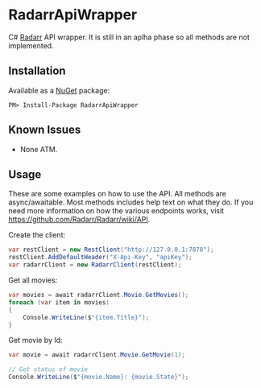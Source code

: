 # RadarrApiWrapper
C# [Radarr](https://radarr.video/) API wrapper. It is still in an aplha phase so all methods are not implemented.

## Installation
Available as a [NuGet](https://www.nuget.org/packages/RadarrApiWrapper/) package:
```
PM> Install-Package RadarrApiWrapper
```

## Known Issues
- None ATM.

## Usage
These are some examples on how to use the API. All methods are async/awaitable. Most methods includes help text on what they do. If you need more information on how the various endpoints works, visit https://github.com/Radarr/Radarr/wiki/API.

Create the client:
```c#
var restClient = new RestClient("http://127.0.0.1:7878");
restClient.AddDefaultHeader("X-Api-Key", "apiKey");
var radarrClient = new RadarrClient(restClient);
```

Get all movies:
```c#
var movies = await radarrClient.Movie.GetMovies();
foreach (var item in movies)
{
    Console.WriteLine($"{item.Title}");
}
```

Get movie by Id:
```c#
var movie = await radarrClient.Movie.GetMovie(1);

// Get status of movie
Console.WriteLine($"{movie.Name}: {movie.State}");
```